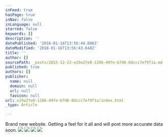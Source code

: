 ```yaml
---
inFeed: true
hasPage: true
inNav: false
inLanguage: null
starred: false
keywords: []
description: ''
datePublished: '2016-01-16T13:56:44.008Z'
dateModified: '2016-01-16T13:56:43.648Z'
title: ''
author: []
sourcePath: _posts/2015-12-23-e29a2fe0-1206-49fe-b7d6-0dccc7ef9f1a.md
published: true
authors: []
publisher:
  name: null
  domain: null
  url: null
  favicon: null
url: e29a2fe0-1206-49fe-b7d6-0dccc7ef9f1a/index.html
_type: Article

---
```

Brand new website. Getting a feel for it all and will post more accurate data soon. ![](https://the-grid-user-content.s3-us-west-2.amazonaws.com/aff1971e-133d-42cf-a8ba-65db242a90f2.jpg)
![](https://the-grid-user-content.s3-us-west-2.amazonaws.com/c45f1125-7d48-46d6-bde1-9ff3d215083e.jpg)
![](https://the-grid-user-content.s3-us-west-2.amazonaws.com/ca4adb63-2205-4676-8e75-0c5b0210bf5f.jpg)
![](https://the-grid-user-content.s3-us-west-2.amazonaws.com/a00047b3-39d1-4fb4-b849-e908decad165.jpg)